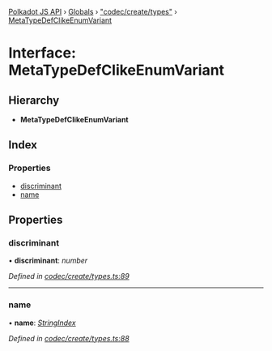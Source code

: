 [Polkadot JS API](../README.md) › [Globals](../globals.md) › ["codec/create/types"](../modules/_codec_create_types_.md) › [MetaTypeDefClikeEnumVariant](_codec_create_types_.metatypedefclikeenumvariant.md)

# Interface: MetaTypeDefClikeEnumVariant

## Hierarchy

* **MetaTypeDefClikeEnumVariant**

## Index

### Properties

* [discriminant](_codec_create_types_.metatypedefclikeenumvariant.md#discriminant)
* [name](_codec_create_types_.metatypedefclikeenumvariant.md#name)

## Properties

###  discriminant

• **discriminant**: *number*

*Defined in [codec/create/types.ts:89](https://github.com/polkadot-js/api/blob/d194a6e4c9/packages/types/src/codec/create/types.ts#L89)*

___

###  name

• **name**: *[StringIndex](../modules/_codec_create_types_.md#stringindex)*

*Defined in [codec/create/types.ts:88](https://github.com/polkadot-js/api/blob/d194a6e4c9/packages/types/src/codec/create/types.ts#L88)*
